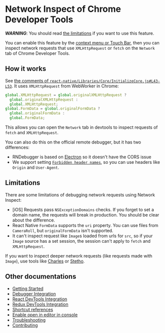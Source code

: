 # Network Inspect of Chrome Developer Tools

__*WARNING*__: You should read [the limitations](#limitations) if you want to use this feature.

You can enable this feature by the [context menu or Touch Bar](shortcut-references.md), then you can inspect network requests that use `XMLHttpRequest` or `fetch` on the `Network` tab of Chrome Developer Tools.

## How it works

See [the comments of `react-native/Libraries/Core/InitializeCore.js#L43-L53`](https://github.com/facebook/react-native/blob/0.45-stable/Libraries/Core/InitializeCore.js#L43-L53). It uses `XMLHttpRequest` from WebWorker in Chrome:

```js
global.XMLHttpRequest = global.originalXMLHttpRequest ?
  global.originalXMLHttpRequest :
  global.XMLHttpRequest;
global.FormData = global.originalFormData ?
  global.originalFormData :
  global.FormData;
```

This allows you can open the `Network` tab in devtools to inspect requests of `fetch` and `XMLHttpRequest`.

You can also do this on the official remote debugger, but it has two differences:

* RNDebugger is based on [Electron](https://github.com/electron/electron) so it doesn't have the CORS issue
* We support setting [`Forbidden header names`](https://developer.mozilla.org/en-US/docs/Glossary/Forbidden_header_name), so you can use headers like `Origin` and `User-Agent`.

## Limitations

There are some limitations of debugging network requests using Network Inspect:

* [iOS] Requests pass `NSExceptionDomains` checks. If you forget to set a domain name, the requests will break in production. You should be clear about the difference.
* React Native `FormData` supports the `uri` property. You can use files from `CameraRoll`, but `originalFormData` isn't supported.
* It can't inspect request like `Image`s loaded from urls for `src`, so if your `Image` source has a set session, the session can't apply to `fetch` and `XMLHttpRequest`.

If you want to inspect deeper network requests (like requests made with `Image`), use tools like [Charles](https://www.charlesproxy.com) or [Stetho](https://facebook.github.io/stetho).

## Other documentations

* [Getting Started](getting-started.md)
* [Debugger Integration](debugger-integration.md)
* [React DevTools Integration](react-devtools-integration.md)
* [Redux DevTools Integration](redux-devtools-integration.md)
* [Shortcut references](shortcut-references.md)
* [Enable open in editor in console](enable-open-in-editor-in-console.md)
* [Troubleshooting](troubleshooting.md)
* [Contributing](contributing.md)
